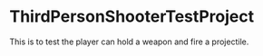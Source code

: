 # ThirdPersonShooterTestProject
This is to test the player can hold a weapon and fire a projectile.
